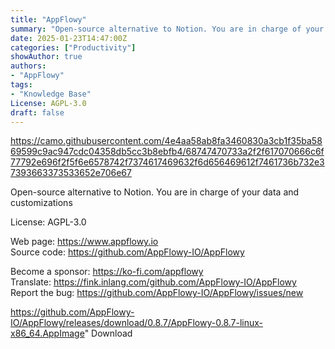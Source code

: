 ```yaml
---
title: "AppFlowy"
summary: "Open-source alternative to Notion. You are in charge of your data and customizations"
date: 2025-01-23T14:47:00Z
categories: ["Productivity"]
showAuthor: true
authors:
- "AppFlowy"
tags: 
- "Knowledge Base"
License: AGPL-3.0
draft: false
---
```


https://camo.githubusercontent.com/4e4aa58ab8fa3460830a3cb1f35ba5869599c9ac947cdc04358db5cc3b8ebfb4/68747470733a2f2f617070666c6f77792e696f2f5f6e6578742f7374617469632f6d656469612f7461736b732e37393663373533652e706e67

Open-source alternative to Notion. You are in charge of your data and customizations

License: AGPL-3.0

Web page: <https://www.appflowy.io>  
Source code: <https://github.com/AppFlowy-IO/AppFlowy>

Become a sponsor: <https://ko-fi.com/appflowy>  
Translate: <https://fink.inlang.com/github.com/AppFlowy-IO/AppFlowy>  
Report the bug: <https://github.com/AppFlowy-IO/AppFlowy/issues/new>  

https://github.com/AppFlowy-IO/AppFlowy/releases/download/0.8.7/AppFlowy-0.8.7-linux-x86_64.AppImage" 
Download
